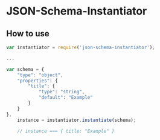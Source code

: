 # JSON-Schema-Instantiator

## How to use
``` javascript
var instantiator = require('json-schema-instantiator');

...

var schema = {
    "type": "object",
    "properties": {
        "title": {
            "type": "string",
            "default": "Example"
        }
    }
},
    instance = instantiator.instantiate(schema);
    
    // instance === { title: "Example" }
```
